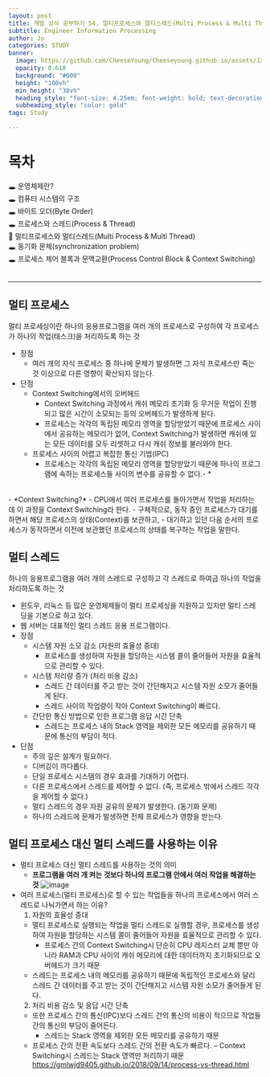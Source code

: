 ```yaml
---
layout: post
title: 개발 상식 공부하기 54. 멀티프로세스와 멀티스레드(Multi Process & Multi Thread)
subtitle: Engineer Information Processing
author: Jo
categories: STUDY
banner:
  image: https://github.com/CheeseYoung/Cheeseyoung.github.io/assets/132384527/19cebbf0-e733-4611-b1e2-e265e4578a64
  opacity: 0.618
  background: "#000"
  height: "100vh"
  min_height: "38vh"
  heading_style: "font-size: 4.25em; font-weight: bold; text-decoration: underline"
  subheading_style: "color: gold"
tags: Study

---
```


# 목차
🕳 운영체제란? <br>
🕳 컴퓨터 시스템의 구조 <br>
🕳 바이트 오더(Byte Order) <br>
🕳 프로세스와 스레드(Process & Thread) <br>
📌 멀티프로세스와 멀티스레드(Multi Process & Multi Thread) <br>
🕳 동기화 문제(synchronization problem) <br>
🕳 프로세스 제어 블록과 문맥교환(Process Control Block & Context Switching) <br>
<br>
<hr>



## 멀티 프로세스
멀티 프로세싱이란 하나의 응용프로그램을 여러 개의 프로세스로 구성하여 각 프로세스가 하나의 작업(태스크)을 처리하도록 하는 것
- 장점
  - 여러 개의 자식 프로세스 중 하나에 문제가 발생하면 그 자식 프로세스만 죽는 것 이상으로 다른 영향이 확산되지 않는다.
- 단점
  - Context Switching에서의 오버헤드
    - Context Switching 과정에서 캐쉬 메모리 초기화 등 무거운 작업이 진행되고 많은 시간이 소모되는 등의 오버헤드가 발생하게 된다.
    - 프로세스는 각각의 독립된 메모리 영역을 할당받았기 때문에 프로세스 사이에서 공유하는 메모리가 없어,
      Context Switching가 발생하면 캐쉬에 있는 모든 데이터를 모두 리셋하고 다시 캐쉬 정보를 불러와야 한다.
  - 프로세스 사이의 어렵고 복잡한 통신 기법(IPC)
    - 프로세스는 각각의 독립된 메모리 영역을 할당받았기 때문에 하나의 프로그램에 속하는 프로세스들 사이의 변수를 공유할 수 없다.- *
<br>
- *Context Switching?*
  - CPU에서 여러 프로세스를 돌아가면서 작업을 처리하는 데 이 과정을 Context Switching라 한다.
  - 구체적으로, 동작 중인 프로세스가 대기를 하면서 해당 프로세스의 상태(Context)를 보관하고,
  - 대기하고 있던 다음 순서의 프로세스가 동작하면서 이전에 보관했던 프로세스의 상태를 복구하는 작업을 말한다.

## 멀티 스레드
하나의 응용프로그램을 여러 개의 스레드로 구성하고 각 스레드로 하여금 하나의 작업을 처리하도록 하는 것
- 윈도우, 리눅스 등 많은 운영체제들이 멀티 프로세싱을 지원하고 있지만 멀티 스레딩을 기본으로 하고 있다.
- 웹 서버는 대표적인 멀티 스레드 응용 프로그램이다.
- 장점
  - 시스템 자원 소모 감소 (자원의 효율성 증대)
    - 프로세스를 생성하여 자원을 할당하는 시스템 콜이 줄어들어 자원을 효율적으로 관리할 수 있다.
  - 시스템 처리량 증가 (처리 비용 감소)
    - 스레드 간 데이터를 주고 받는 것이 간단해지고 시스템 자원 소모가 줄어들게 된다.
    - 스레드 사이의 작업량이 작아 Context Switching이 빠르다.
  - 간단한 통신 방법으로 인한 프로그램 응답 시간 단축
    - 스레드는 프로세스 내의 Stack 영역을 제외한 모든 메모리를 공유하기 때문에 통신의 부담이 적다.
- 단점
  - 주의 깊은 설계가 필요하다.
  - 디버깅이 까다롭다.
  - 단일 프로세스 시스템의 경우 효과를 기대하기 어렵다.
  - 다른 프로세스에서 스레드를 제어할 수 없다. (즉, 프로세스 밖에서 스레드 각각을 제어할 수 없다.)
  - 멀티 스레드의 경우 자원 공유의 문제가 발생한다. (동기화 문제)
  - 하나의 스레드에 문제가 발생하면 전체 프로세스가 영향을 받는다.

## 멀티 프로세스 대신 멀티 스레드를 사용하는 이유
- 멀티 프로세스 대신 멀티 스레드를 사용하는 것의 의미
  - **프로그램을 여러 개 켜는 것보다 하나의 프로그램 안에서 여러 작업을 해결하는 것**
  ![image](https://github.com/CheeseYoung/Cheeseyoung.github.io/assets/132384527/2564fa1e-eba2-4481-8a55-64e62391c08a)
- 여러 프로세스(멀티 프로세스)로 할 수 있는 작업들을 하나의 프로세스에서 여러 스레드로 나눠가면서 하는 이유?
  1. 자원의 효율성 증대
    - 멀티 프로세스로 실행되는 작업을 멀티 스레드로 실행할 경우, 프로세스를 생성하여 자원을 할당하는 시스템 콜이 줄어들어 자원을 효율적으로 관리할 수 있다.
      - 프로세스 간의 Context Switching시 단순히 CPU 레지스터 교체 뿐만 아니라 RAM과 CPU 사이의 캐쉬 메모리에 대한 데이터까지 초기화되므로 오버헤드가 크기 때문
    - 스레드는 프로세스 내의 메모리를 공유하기 때문에 독립적인 프로세스와 달리 스레드 간 데이터를 주고 받는 것이 간단해지고 시스템 자원 소모가 줄어들게 된다.
  2. 처리 비용 감소 및 응답 시간 단축
    - 또한 프로세스 간의 통신(IPC)보다 스레드 간의 통신의 비용이 적으므로 작업들 간의 통신의 부담이 줄어든다.
      - 스레드는 Stack 영역을 제외한 모든 메모리를 공유하기 때문
    - 프로세스 간의 전환 속도보다 스레드 간의 전환 속도가 빠르다.
      – Context Switching시 스레드는 Stack 영역만 처리하기 때문
https://gmlwjd9405.github.io/2018/09/14/process-vs-thread.html



